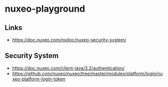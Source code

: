# nuxeo-playground

## Links

- https://doc.nuxeo.com/nxdoc/nuxeo-security-system/

## Security System

- https://doc.nuxeo.com/client-java/3.2/authentication/
- https://github.com/nuxeo/nuxeo/tree/master/modules/platform/login/nuxeo-platform-login-token

